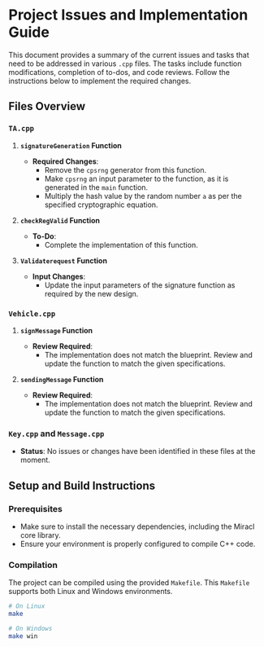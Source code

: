 # Project Issues and Implementation Guide

This document provides a summary of the current issues and tasks that need to be addressed in various `.cpp` files. The tasks include function modifications, completion of to-dos, and code reviews. Follow the instructions below to implement the required changes.

## Files Overview

### `TA.cpp`

1. **`signatureGeneration` Function**
   - **Required Changes**:
     - Remove the `cpsrng` generator from this function.
     - Make `cpsrng` an input parameter to the function, as it is generated in the `main` function.
     - Multiply the hash value by the random number `a` as per the specified cryptographic equation.

2. **`checkRegValid` Function**
   - **To-Do**:
     - Complete the implementation of this function.

3. **`Validaterequest` Function**
   - **Input Changes**:
     - Update the input parameters of the signature function as required by the new design.

### `Vehicle.cpp`

1. **`signMessage` Function**
   - **Review Required**:
     - The implementation does not match the blueprint. Review and update the function to match the given specifications.

2. **`sendingMessage` Function**
   - **Review Required**:
     - The implementation does not match the blueprint. Review and update the function to match the given specifications.

### `Key.cpp` and `Message.cpp`

- **Status**: No issues or changes have been identified in these files at the moment.

## Setup and Build Instructions

### Prerequisites
- Make sure to install the necessary dependencies, including the Miracl core library.
- Ensure your environment is properly configured to compile C++ code.

### Compilation
The project can be compiled using the provided `Makefile`. This `Makefile` supports both Linux and Windows environments.

```bash
# On Linux
make

# On Windows
make win
